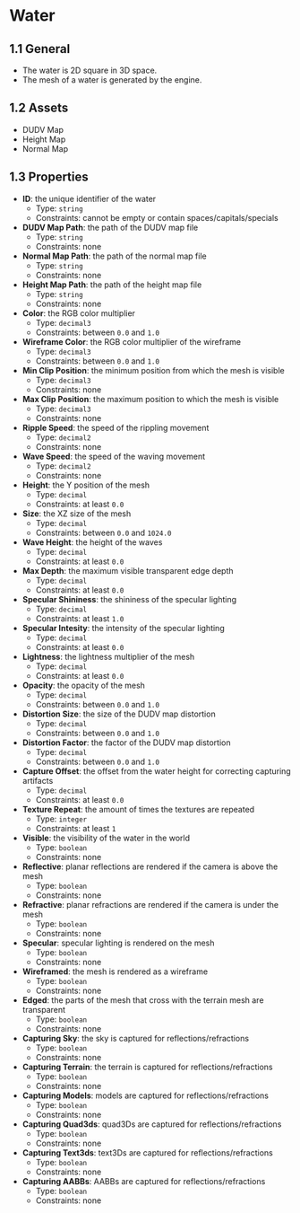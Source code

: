 # Water

## 1.1 General

- The water is 2D square in 3D space.
- The mesh of a water is generated by the engine.

## 1.2 Assets

- DUDV Map
- Height Map
- Normal Map

## 1.3 Properties

- **ID**: the unique identifier of the water
  - Type: `string`
  - Constraints: cannot be empty or contain spaces/capitals/specials
- **DUDV Map Path**: the path of the DUDV map file
  - Type: `string`
  - Constraints: none
- **Normal Map Path**: the path of the normal map file
  - Type: `string`
  - Constraints: none
- **Height Map Path**: the path of the height map file
  - Type: `string`
  - Constraints: none
- **Color**: the RGB color multiplier
  - Type: `decimal3`
  - Constraints: between `0.0` and `1.0`
- **Wireframe Color**: the RGB color multiplier of the wireframe
  - Type: `decimal3`
  - Constraints: between `0.0` and `1.0`
- **Min Clip Position**: the minimum position from which the mesh is visible
  - Type: `decimal3`
  - Constraints: none
- **Max Clip Position**: the maximum position to which the mesh is visible
  - Type: `decimal3`
  - Constraints: none
- **Ripple Speed**: the speed of the rippling movement
  - Type: `decimal2`
  - Constraints: none
- **Wave Speed**: the speed of the waving movement
  - Type: `decimal2`
  - Constraints: none
- **Height**: the Y position of the mesh
  - Type: `decimal`
  - Constraints: at least `0.0`
- **Size**: the XZ size of the mesh
  - Type: `decimal`
  - Constraints: between `0.0` and `1024.0`
- **Wave Height**: the height of the waves
  - Type: `decimal`
  - Constraints: at least `0.0`
- **Max Depth**: the maximum visible transparent edge depth
  - Type: `decimal`
  - Constraints: at least `0.0`
- **Specular Shininess**: the shininess of the specular lighting
  - Type: `decimal`
  - Constraints: at least `1.0`
- **Specular Intesity**: the intensity of the specular lighting
  - Type: `decimal`
  - Constraints: at least `0.0`
- **Lightness**: the lightness multiplier of the mesh
  - Type: `decimal`
  - Constraints: at least `0.0`
- **Opacity**: the opacity of the mesh
  - Type: `decimal`
  - Constraints: between `0.0` and `1.0`
- **Distortion Size**: the size of the DUDV map distortion
  - Type: `decimal`
  - Constraints: between `0.0` and `1.0`
- **Distortion Factor**: the factor of the DUDV map distortion
  - Type: `decimal`
  - Constraints: between `0.0` and `1.0`
- **Capture Offset**: the offset from the water height for correcting capturing artifacts
  - Type: `decimal`
  - Constraints: at least `0.0`
- **Texture Repeat**: the amount of times the textures are repeated
  - Type: `integer`
  - Constraints: at least `1`
- **Visible**: the visibility of the water in the world
  - Type: `boolean`
  - Constraints: none
- **Reflective**: planar reflections are rendered if the camera is above the mesh
  - Type: `boolean`
  - Constraints: none
- **Refractive**: planar refractions are rendered if the camera is under the mesh
  - Type: `boolean`
  - Constraints: none
- **Specular**: specular lighting is rendered on the mesh
  - Type: `boolean`
  - Constraints: none
- **Wireframed**: the mesh is rendered as a wireframe
  - Type: `boolean`
  - Constraints: none
- **Edged**: the parts of the mesh that cross with the terrain mesh are transparent
  - Type: `boolean`
  - Constraints: none
- **Capturing Sky**: the sky is captured for reflections/refractions
  - Type: `boolean`
  - Constraints: none
- **Capturing Terrain**: the terrain is captured for reflections/refractions
  - Type: `boolean`
  - Constraints: none
- **Capturing Models**: models are captured for reflections/refractions
  - Type: `boolean`
  - Constraints: none
- **Capturing Quad3ds**: quad3Ds are captured for reflections/refractions
  - Type: `boolean`
  - Constraints: none
- **Capturing Text3ds**: text3Ds are captured for reflections/refractions
  - Type: `boolean`
  - Constraints: none
- **Capturing AABBs**: AABBs are captured for reflections/refractions
  - Type: `boolean`
  - Constraints: none
